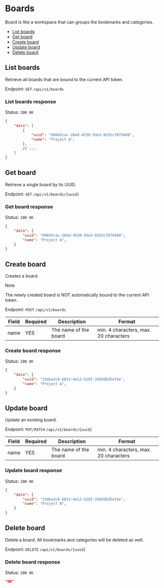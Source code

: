 # Boards

Board is like a workspace that can groups the bookmarks and categories.

- [List boards](#list-boards)
- [Get board](#get-board)
- [Create board](#create-board)
- [Update board](#update-board)
- [Delete board](#delete-board)

## List boards

Retrieve all boards that are bound to the current API token.

Endpoint: `GET` `/api/v1/boards`

### List boards response

Status: `200 OK`

```json
{
    "data": [
        {
            "uuid": "09045cac-264d-4530-93e3-0292c7879408",
            "name": "Project A",
        },
        // ...
    ]
}
```

## Get board

Retrieve a single board by its UUID.

Endpoint: `GET` `/api/v1/boards/{uuid}`

### Get board response

Status: `200 OK`

```json
{
    "data": {
        "uuid": "09045cac-264d-4530-93e3-0292c7879408",
        "name": "Project A",
    }
}
```

## Create board

Creates a board.

> [!NOTE]
> The newly created board is NOT automatically bound to the current API token.

Endpoint: `POST` `/api/v1/boards`

| Field | Required | Description | Format |
|---|---|---|---|
| name | YES | The name of the board | min. 4 characters, max. 20 characters |

### Create board response

Status: `200 OK`

```json
{
    "data": {
        "uuid": "33dea3c8-b013-4e12-b293-358ddbd5e7ee",
        "name": "Project A",
    }
}
```

## Update board

Update an existing board.

Endpoint: `PUT/PATCH` `/api/v1/boards/{uuid}`

| Field | Required | Description | Format |
|---|---|---|---|
| name | YES | The name of the board | min. 4 characters, max. 20 characters |

### Update board response

Status: `200 OK`

```json
{
    "data": {
        "uuid": "33dea3c8-b013-4e12-b293-358ddbd5e7ee",
        "name": "Project B",
    }
}
```

## Delete board

Delete a board. All bookmarks and categories will be deleted as well.

Endpoint: `DELETE` `/api/v1/boards/{uuid}`

### Delete board response

Status: `200 OK`

```json
"OK"
```

